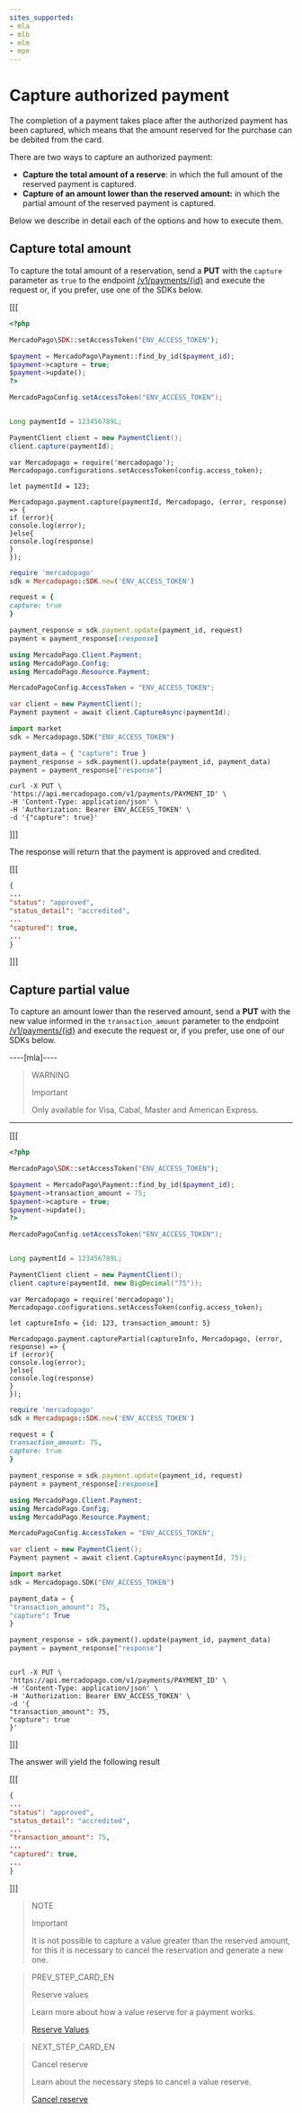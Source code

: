 ```yaml
---
sites_supported:
- mla
- mlb
- mlm
- mpe
---
```


# Capture authorized payment

The completion of a payment takes place after the authorized payment has been captured, which means that the amount reserved for the purchase can be debited from the card.

There are two ways to capture an authorized payment:


* **Capture the total amount of a reserve**: in which the full amount of the reserved payment is captured.
* **Capture of an amount lower than the reserved amount:** in which the partial amount of the reserved payment is captured.

Below we describe in detail each of the options and how to execute them.


## Capture total amount


To capture the total amount of a reservation, send a **PUT** with the `capture` parameter as `true` to the endpoint [/v1/payments/{id}](/developers/en/reference/payments/_payments_id/put) and execute the request or, if you prefer, use one of the SDKs below.


[[[
```php
<?php

MercadoPago\SDK::setAccessToken("ENV_ACCESS_TOKEN");

$payment = MercadoPago\Payment::find_by_id($payment_id);
$payment->capture = true;
$payment->update();
?>
```
```java
MercadoPagoConfig.setAccessToken("ENV_ACCESS_TOKEN");


Long paymentId = 123456789L;

PaymentClient client = new PaymentClient();
client.capture(paymentId);
```
```node
var Mercadopago = require('mercadopago');
Mercadopago.configurations.setAccessToken(config.access_token);

let paymentId = 123;

Mercadopago.payment.capture(paymentId, Mercadopago, (error, response) => {
if (error){
console.log(error);
}else{
console.log(response)
}
});
```
```ruby
require 'mercadopago'
sdk = Mercadopago::SDK.new('ENV_ACCESS_TOKEN')

request = {
capture: true
}

payment_response = sdk.payment.update(payment_id, request)
payment = payment_response[:response]
```
```csharp
using MercadoPago.Client.Payment;
using MercadoPago.Config;
using MercadoPago.Resource.Payment;

MercadoPagoConfig.AccessToken = "ENV_ACCESS_TOKEN";

var client = new PaymentClient();
Payment payment = await client.CaptureAsync(paymentId);
```
```python
import market
sdk = Mercadopago.SDK("ENV_ACCESS_TOKEN")

payment_data = { "capture": True }
payment_response = sdk.payment().update(payment_id, payment_data)
payment = payment_response["response"]
```
```curl
curl -X PUT \
'https://api.mercadopago.com/v1/payments/PAYMENT_ID' \
-H 'Content-Type: application/json' \
-H 'Authorization: Bearer ENV_ACCESS_TOKEN' \
-d '{"capture": true}'
```
]]]

The response will return that the payment is approved and credited.

[[[
```json
{
...
"status": "approved",
"status_detail": "accredited",
...
"captured": true,
...
}
```
]]]


## Capture partial value


To capture an amount lower than the reserved amount, send a **PUT** with the new value informed in the `transaction_amount` parameter to the endpoint [/v1/payments/{id}](/developers/en/reference/payments/_payments_id/put) and execute the request or, if you prefer, use one of our SDKs below.

----[mla]----
> WARNING
>
> Important
>
> Only available for Visa, Cabal, Master and American Express.
------------

 
[[[
```php
<?php

MercadoPago\SDK::setAccessToken("ENV_ACCESS_TOKEN");

$payment = MercadoPago\Payment::find_by_id($payment_id);
$payment->transaction_amount = 75;
$payment->capture = true;
$payment->update();
?>
```
```java
MercadoPagoConfig.setAccessToken("ENV_ACCESS_TOKEN");


Long paymentId = 123456789L;

PaymentClient client = new PaymentClient();
client.capture(paymentId, new BigDecimal("75"));
```
```node
var Mercadopago = require('mercadopago');
Mercadopago.configurations.setAccessToken(config.access_token);

let captureInfo = {id: 123, transaction_amount: 5}

Mercadopago.payment.capturePartial(captureInfo, Mercadopago, (error, response) => {
if (error){
console.log(error);
}else{
console.log(response)
}
});
```
```ruby
require 'mercadopago'
sdk = Mercadopago::SDK.new('ENV_ACCESS_TOKEN')

request = {
transaction_amount: 75,
capture: true
}

payment_response = sdk.payment.update(payment_id, request)
payment = payment_response[:response]
```
```csharp
using MercadoPago.Client.Payment;
using MercadoPago.Config;
using MercadoPago.Resource.Payment;

MercadoPagoConfig.AccessToken = "ENV_ACCESS_TOKEN";

var client = new PaymentClient();
Payment payment = await client.CaptureAsync(paymentId, 75);
```
```python
import market
sdk = Mercadopago.SDK("ENV_ACCESS_TOKEN")

payment_data = {
"transaction_amount": 75,
"capture": True
}

payment_response = sdk.payment().update(payment_id, payment_data)
payment = payment_response["response"]
```
```curl

curl -X PUT \
'https://api.mercadopago.com/v1/payments/PAYMENT_ID' \
-H 'Content-Type: application/json' \
-H 'Authorization: Bearer ENV_ACCESS_TOKEN' \
-d '{
"transaction_amount": 75,
"capture": true
}'
```
]]]


The answer will yield the following result

[[[
```json
{
...
"status": "approved",
"status_detail": "accredited",
...
"transaction_amount": 75,
...
"captured": true,
...
}
```
]]]

> NOTE
>
> Important
>
> It is not possible to capture a value greater than the reserved amount, for this it is necessary to cancel the reservation and generate a new one.


> PREV_STEP_CARD_EN
>
> Reserve values
>
> Learn more about how a value reserve for a payment works.
>
> [Reserve Values](/developers/en/docs/checkout-api/payment-management/make-value-reserve)


> NEXT_STEP_CARD_EN
>
> Cancel reserve
>
> Learn about the necessary steps to cancel a value reserve.
>
> [Cancel reserve](/developers/en/docs/checkout-api/payment-management/cancel-reserve)
